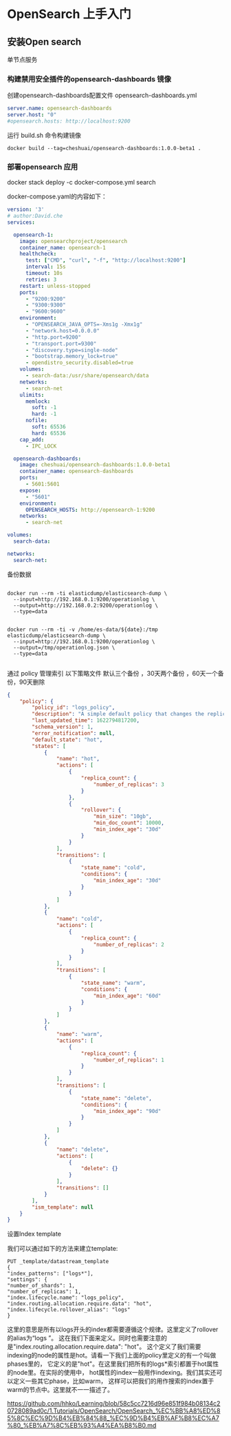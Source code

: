 # OpenSearch 上手入门

## 安装Open search

单节点服务

### 构建禁用安全插件的opensearch-dashboards 镜像

创建opensearch-dashboards配置文件 opensearch-dashboards.yml

```yaml
server.name: opensearch-dashboards
server.host: "0"
#opensearch.hosts: http://localhost:9200
```
运行 build.sh 命令构建镜像

```shell
docker build --tag=cheshuai/opensearch-dashboards:1.0.0-beta1 .

```

### 部署opensearch 应用
docker stack deploy -c docker-compose.yml search 

docker-compose.yaml的内容如下：

```yaml
version: '3'
# author:David.che
services:

  opensearch-1:
    image: opensearchproject/opensearch
    container_name: opensearch-1
    healthcheck:
      test: ["CMD", "curl", "-f", "http://localhost:9200"]
      interval: 15s
      timeout: 10s
      retries: 3
    restart: unless-stopped
    ports:
      - "9200:9200"
      - "9300:9300"
      - "9600:9600"
    environment:
      - "OPENSEARCH_JAVA_OPTS=-Xms1g -Xmx1g"
      - "network.host=0.0.0.0"
      - "http.port=9200"
      - "transport.port=9300"
      - "discovery.type=single-node"
      - "bootstrap.memory_lock=true"
      - opendistro_security.disabled=true
    volumes:
      - search-data:/usr/share/opensearch/data
    networks:
      - search-net
    ulimits:
      memlock:
        soft: -1
        hard: -1
      nofile:
        soft: 65536
        hard: 65536
    cap_add:
      - IPC_LOCK

  opensearch-dashboards:
    image: cheshuai/opensearch-dashboards:1.0.0-beta1
    container_name: opensearch-dashboards
    ports:
      - 5601:5601
    expose:
      - "5601"
    environment:
      OPENSEARCH_HOSTS: http://opensearch-1:9200
    networks:
      - search-net

volumes:
  search-data:

networks:
  search-net:

```

备份数据

```shell

docker run --rm -ti elasticdump/elasticsearch-dump \
  --input=http://192.168.0.1:9200/operationlog \
  --output=http://192.168.0.2:9200/operationlog \
  --type=data
  
  
docker run --rm -ti -v /home/es-data/${date}:/tmp elasticdump/elasticsearch-dump \
  --input=http://192.168.0.1:9200/operationlog \
  --output=/tmp/operationlog.json \
  --type=data
 
```
通过 policy 管理索引 以下策略文件 默认三个备份 ，30天两个备份 ，60天一个备份，90天删除

```json
{
    "policy": {
        "policy_id": "logs_policy",
        "description": "A simple default policy that changes the replica count between hot and cold states.",
        "last_updated_time": 1622794817200,
        "schema_version": 1,
        "error_notification": null,
        "default_state": "hot",
        "states": [
            {
                "name": "hot",
                "actions": [
                    {
                        "replica_count": {
                            "number_of_replicas": 3
                        }
                    },
                    {
                        "rollover": {
                            "min_size": "10gb",
                            "min_doc_count": 10000,
                            "min_index_age": "30d"
                        }
                    }
                ],
                "transitions": [
                    {
                        "state_name": "cold",
                        "conditions": {
                            "min_index_age": "30d"
                        }
                    }
                ]
            },
            {
                "name": "cold",
                "actions": [
                    {
                        "replica_count": {
                            "number_of_replicas": 2
                        }
                    }
                ],
                "transitions": [
                    {
                        "state_name": "warm",
                        "conditions": {
                            "min_index_age": "60d"
                        }
                    }
                ]
            },
            {
                "name": "warm",
                "actions": [
                    {
                        "replica_count": {
                            "number_of_replicas": 1
                        }
                    }
                ],
                "transitions": [
                    {
                        "state_name": "delete",
                        "conditions": {
                            "min_index_age": "90d"
                        }
                    }
                ]
            },
            {
                "name": "delete",
                "actions": [
                    {
                        "delete": {}
                    }
                ],
                "transitions": []
            }
        ],
        "ism_template": null
    }
}

```

设置Index template

我们可以通过如下的方法来建立template:
```
PUT _template/datastream_template
{
"index_patterns": ["logs*"],                 
"settings": {
"number_of_shards": 1,
"number_of_replicas": 1,
"index.lifecycle.name": "logs_policy",
"index.routing.allocation.require.data": "hot",
"index.lifecycle.rollover_alias": "logs"    
}

```

这里的意思是所有以logs开头的index都需要遵循这个规律。这里定义了rollover的alias为“logs ”。
这在我们下面来定义。同时也需要注意的是"index.routing.allocation.require.data": "hot"。
这个定义了我们需要indexing的node的属性是hot。请看一下我们上面的policy里定义的有一个叫做phases里的，
它定义的是"hot"。在这里我们把所有的logs*索引都置于hot属性的node里。在实际的使用中，
hot属性的index一般用作indexing。我们其实还可以定义一些其它phase，比如warm，
这样可以把我们的用作搜索的index置于warm的节点中。这里就不一一描述了。


https://github.com/hhko/Learning/blob/58c5cc7216d96e851f984b08134c20728089ad0c/1.Tutorials/OpenSearch/OpenSearch_%EC%BB%A8%ED%85%8C%EC%9D%B4%EB%84%88_%EC%9D%B4%EB%AF%B8%EC%A7%80_%EB%A7%8C%EB%93%A4%EA%B8%B0.md
